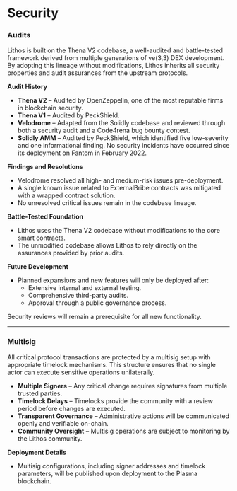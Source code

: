 # Security

### Audits

Lithos is built on the Thena V2 codebase, a well-audited and battle-tested framework derived from multiple generations of ve(3,3) DEX development. By adopting this lineage without modifications, Lithos inherits all security properties and audit assurances from the upstream protocols.

**Audit History**

* **Thena V2** – Audited by OpenZeppelin, one of the most reputable firms in blockchain security.
* **Thena V1** – Audited by PeckShield.
* **Velodrome** – Adapted from the Solidly codebase and reviewed through both a security audit and a Code4rena bug bounty contest.
* **Solidly AMM** – Audited by PeckShield, which identified five low-severity and one informational finding. No security incidents have occurred since its deployment on Fantom in February 2022.

**Findings and Resolutions**

* Velodrome resolved all high- and medium-risk issues pre-deployment.
* A single known issue related to ExternalBribe contracts was mitigated with a wrapped contract solution.
* No unresolved critical issues remain in the codebase lineage.

**Battle-Tested Foundation**

* Lithos uses the Thena V2 codebase without modifications to the core smart contracts.
* The unmodified codebase allows Lithos to rely directly on the assurances provided by prior audits.

**Future Development**

* Planned expansions and new features will only be deployed after:
  * Extensive internal and external testing.
  * Comprehensive third-party audits.
  * Approval through a public governance process.

Security reviews will remain a prerequisite for all new functionality.

***

### Multisig

All critical protocol transactions are protected by a multisig setup with appropriate timelock mechanisms. This structure ensures that no single actor can execute sensitive operations unilaterally.

* **Multiple Signers** – Any critical change requires signatures from multiple trusted parties.
* **Timelock Delays** – Timelocks provide the community with a review period before changes are executed.
* **Transparent Governance** – Administrative actions will be communicated openly and verifiable on-chain.
* **Community Oversight** – Multisig operations are subject to monitoring by the Lithos community.

**Deployment Details**

* Multisig configurations, including signer addresses and timelock parameters, will be published upon deployment to the Plasma blockchain.
